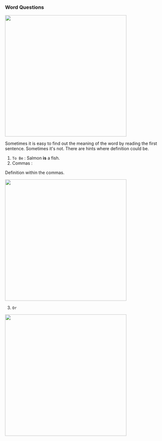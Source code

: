 ### Word Questions

<img src="https://user-images.githubusercontent.com/12064832/207572255-ea448b0f-f96f-4807-9de9-f754e23c7f29.png" width=400 />

Sometimes it is easy to find out the meaning of the word by reading the first sentence.
Sometimes it's not. There are hints where definition could be.

1. `To Be` : Salmon **is** a fish.
2. Commas : 

Definition within the commas.

<img src="https://user-images.githubusercontent.com/12064832/207573002-d88bda1d-ec50-4cd4-862b-235c0f1b32d8.png" width=400 />


3. `Or`

<img src="https://user-images.githubusercontent.com/12064832/207574124-2a16d4c2-f7e5-437f-88e5-0adf90ec2f0c.png" width=400 />
